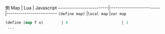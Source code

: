 例
Map                      | Lua                     |               Javascript
-------------------------|-------------------------|-------------------------
`(define map)`           |`local map`              |`var map`
```lisp
(define (map f x)        | 0                        | 1
 ...
 ```
